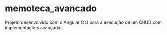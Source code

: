 # memoteca_avancado
Projeto desenvolvido com o Angular CLI para a execução de um CRUD com implementações avançadas.
